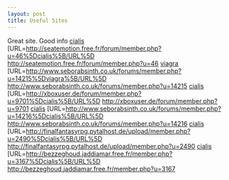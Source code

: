 ```yaml
---
layout: post 
title: Useful Sites
---
```


Great site. Good info
<a href="http://seatemotion.free.fr/forum/member.php?u=46">cialis</a>
\[URL=<http://seatemotion.free.fr/forum/member.php?u=46%5Dcialis%5B/URL%5D>
<http://seatemotion.free.fr/forum/member.php?u=46>
<a href="http://www.seborabsinth.co.uk/forums/member.php?u=14215">viagra</a>
\[URL=<http://www.seborabsinth.co.uk/forums/member.php?u=14215%5Dviagra%5B/URL%5D>
<http://www.seborabsinth.co.uk/forums/member.php?u=14215>
<a href="http://xboxuser.de/forum/member.php?u=9701">cialis</a>
\[URL=<http://xboxuser.de/forum/member.php?u=9701%5Dcialis%5B/URL%5D>
<http://xboxuser.de/forum/member.php?u=9701>
<a href="http://www.seborabsinth.co.uk/forums/member.php?u=14216">cialis</a>
\[URL=<http://www.seborabsinth.co.uk/forums/member.php?u=14216%5Dcialis%5B/URL%5D>
<http://www.seborabsinth.co.uk/forums/member.php?u=14216>
<a href="http://finalfantasyrpg.pytalhost.de/upload/member.php?u=2490">cialis</a>
\[URL=<http://finalfantasyrpg.pytalhost.de/upload/member.php?u=2490%5Dcialis%5B/URL%5D>
<http://finalfantasyrpg.pytalhost.de/upload/member.php?u=2490>
<a href="http://bezzeghoud.jaddiamar.free.fr/member.php?u=3167">cialis</a>
\[URL=<http://bezzeghoud.jaddiamar.free.fr/member.php?u=3167%5Dcialis%5B/URL%5D>
<http://bezzeghoud.jaddiamar.free.fr/member.php?u=3167>
